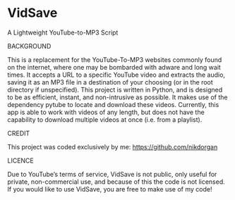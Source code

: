 # VidSave

A Lightweight YouTube-to-MP3 Script

BACKGROUND

This is a replacement for the YouTube-To-MP3 websites commonly found on the internet, where one may be bombarded with adware and long wait times. It accepts a URL to a specific YouTube video and extracts the audio, saving it as an MP3 file in a destination of your choosing (or in the root directory if unspecified). This project is written in Python, and is designed to be as efficient, instant, and non-intrusive as possible. It makes use of the dependency pytube to locate and download these videos. Currently, this app is able to work with videos of any length, but does not have the capability to download multiple videos at once (i.e. from a playlist).

CREDIT

This project was coded exclusively by me: https://github.com/nikdorgan

LICENCE

Due to YouTube’s terms of service, VidSave is not public, only useful for private, non-commercial use, and because of this the code is not licensed. If you would like to use VidSave, you are free to make use of my code!
